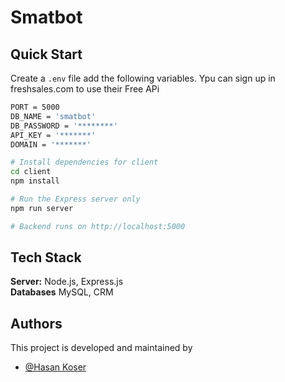 # Smatbot

## Quick Start

Create a `.env` file add the
following variables. Ypu can sign up in freshsales.com to use their Free APi

```bash
PORT = 5000
DB_NAME = 'smatbot'
DB_PASSWORD = '********'
API_KEY = '*******'
DOMAIN = '*******'
```

```bash
# Install dependencies for client
cd client
npm install

# Run the Express server only
npm run server

# Backend runs on http://localhost:5000
```

## Tech Stack

**Server:** Node.js, Express.js\
**Databases** MySQL, CRM

## Authors

This project is developed and maintained
by

-   [@Hasan Koser](https://www.github.com/HASH-002)
